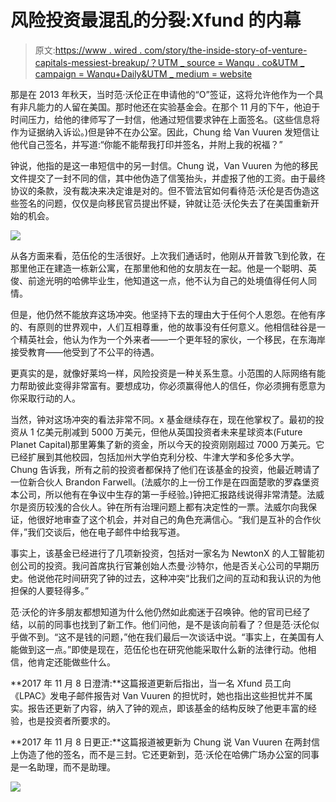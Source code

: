 # 风险投资最混乱的分裂:Xfund 的内幕

> 原文:[https://www . wired . com/story/the-inside-story-of-venture-capitals-messiest-breakup/？UTM _ source = Wanqu . co&UTM _ campaign = Wanqu+Daily&UTM _ medium = website](https://www.wired.com/story/the-inside-story-of-venture-capitals-messiest-breakup/?utm_source=wanqu.co&utm_campaign=Wanqu+Daily&utm_medium=website)

那是在 2013 年秋天，当时范·沃伦正在申请他的“O”签证，这将允许他作为一个具有非凡能力的人留在美国。那时他还在实验基金会。在那个 11 月的下午，他迫于时间压力，给他的律师写了一封信，他通过短信要求钟在上面签名。(这些信息将作为证据纳入诉讼。)但是钟不在办公室。因此，Chung 给 Van Vuuren 发短信让他代自己签名，并写道:“你能不能帮我打印并签名，并附上我的祝福？”

钟说，他指的是这一串短信中的另一封信。Chung 说，Van Vuuren 为他的移民文件提交了一封不同的信，其中他伪造了信笺抬头，并虚报了他的工资。由于最终协议的条款，没有裁决来决定谁是对的。但不管法官如何看待范·沃伦是否伪造这些签名的问题，仅仅是向移民官员提出怀疑，钟就让范·沃伦失去了在美国重新开始的机会。

![](../Images/89c07a81d7bd703d4551d5bd51838326.png)

从各方面来看，范伍伦的生活很好。上次我们通话时，他刚从开普敦飞到伦敦，在那里他正在建造一栋新公寓，在那里他和他的女朋友在一起。他是一个聪明、英俊、前途光明的哈佛毕业生，他知道这一点，他不认为自己的处境值得任何人同情。

但是，他仍然不能放弃这场冲突。他坚持下去的理由大于任何个人恩怨。在他有序的、有原则的世界观中，人们互相尊重，他的故事没有任何意义。他相信硅谷是一个精英社会，他认为作为一个外来者——一个更年轻的家伙，一个移民，在东海岸接受教育——他受到了不公平的待遇。

更真实的是，就像好莱坞一样，风险投资是一种关系生意。小范围的人际网络有能力帮助彼此变得非常富有。要想成功，你必须赢得他人的信任，你必须拥有愿意为你采取行动的人。

当然，钟对这场冲突的看法非常不同。x 基金继续存在，现在他掌权了。最初的投资从 1 亿美元削减到 5000 万美元，但他从英国投资者未来星球资本(Future Planet Capital)那里筹集了新的资金，所以今天的投资刚刚超过 7000 万美元。它已经扩展到其他校园，包括加州大学伯克利分校、牛津大学和多伦多大学。Chung 告诉我，所有之前的投资者都保持了他们在该基金的投资，他最近聘请了一位新合伙人 Brandon Farwell。(法威尔的上一份工作是在四面楚歌的罗森堡资本公司，所以他有在争议中生存的第一手经验。)钟把汇报路线说得非常清楚。法威尔是资历较浅的合伙人。钟在所有治理问题上都有决定性的一票。法威尔向我保证，他很好地审查了这个机会，并对自己的角色充满信心。“我们是互补的合作伙伴，”我们交谈后，他在电子邮件中给我写道。

事实上，该基金已经进行了几项新投资，包括对一家名为 NewtonX 的人工智能初创公司的投资。我问首席执行官兼创始人杰曼·沙特尔，他是否关心公司的早期历史。他说他花时间研究了钟的过去，这种冲突“比我们之间的互动和我认识的为他担保的人要轻得多。”

范·沃伦的许多朋友都想知道为什么他仍然如此痴迷于召唤钟。他的官司已经了结，以前的同事也找到了新工作。他们问他，是不是该向前看了？但是范·沃伦似乎做不到。“这不是钱的问题，”他在我们最后一次谈话中说。“事实上，在美国有人能做到这一点。”即使是现在，范伍伦也在研究他能采取什么新的法律行动。他相信，他肯定还能做些什么。

**2017 年 11 月 8 日澄清:**这篇报道更新后指出，当一名 Xfund 员工向《LPAC》发电子邮件报告对 Van Vuuren 的担忧时，她也指出这些担忧并不属实。报告还更新了内容，纳入了钟的观点，即该基金的结构反映了他更丰富的经验，也是投资者所要求的。

**2017 年 11 月 8 日更正:**这篇报道被更新为 Chung 说 Van Vuuren 在两封信上伪造了他的签名，而不是三封。它还更新到，范·沃伦在哈佛广场办公室的同事是一名助理，而不是助理。

![](../Images/1d046d5cc9bac6466c4336cfd84afbf5.png)